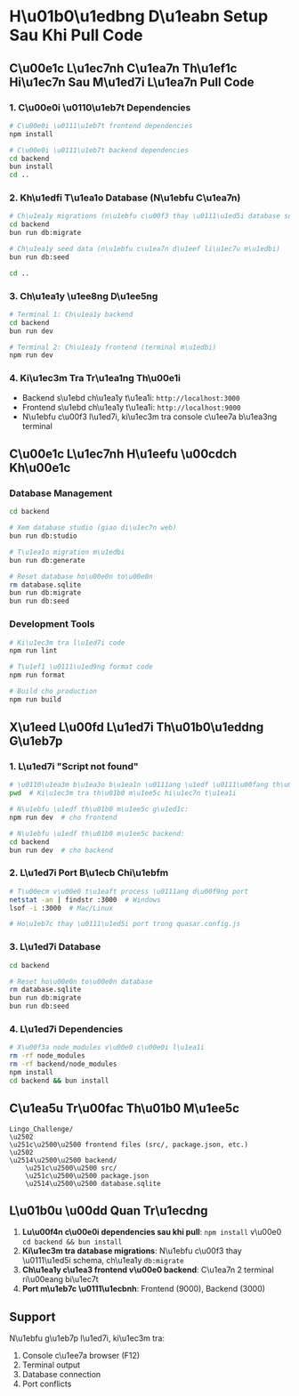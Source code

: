 # H\u01b0\u1edbng D\u1eabn Setup Sau Khi Pull Code

## C\u00e1c L\u1ec7nh C\u1ea7n Th\u1ef1c Hi\u1ec7n Sau M\u1ed7i L\u1ea7n Pull Code

### 1. C\u00e0i \u0110\u1eb7t Dependencies

```bash
# C\u00e0i \u0111\u1eb7t frontend dependencies
npm install

# C\u00e0i \u0111\u1eb7t backend dependencies
cd backend
bun install
cd ..
```

### 2. Kh\u1edfi T\u1ea1o Database (N\u1ebfu C\u1ea7n)

```bash
# Ch\u1ea1y migrations (n\u1ebfu c\u00f3 thay \u0111\u1ed5i database schema)
cd backend
bun run db:migrate

# Ch\u1ea1y seed data (n\u1ebfu c\u1ea7n d\u1eef li\u1ec7u m\u1edbi)
bun run db:seed

cd ..
```

### 3. Ch\u1ea1y \u1ee8ng D\u1ee5ng

```bash
# Terminal 1: Ch\u1ea1y backend
cd backend
bun run dev

# Terminal 2: Ch\u1ea1y frontend (terminal m\u1edbi)
npm run dev
```

### 4. Ki\u1ec3m Tra Tr\u1ea1ng Th\u00e1i

- Backend s\u1ebd ch\u1ea1y t\u1ea1i: `http://localhost:3000`
- Frontend s\u1ebd ch\u1ea1y t\u1ea1i: `http://localhost:9000`
- N\u1ebfu c\u00f3 l\u1ed7i, ki\u1ec3m tra console c\u1ee7a b\u1ea3ng terminal

## C\u00e1c L\u1ec7nh H\u1eefu \u00cdch Kh\u00e1c

### Database Management

```bash
cd backend

# Xem database studio (giao di\u1ec7n web)
bun run db:studio

# T\u1ea1o migration m\u1edbi
bun run db:generate

# Reset database ho\u00e0n to\u00e0n
rm database.sqlite
bun run db:migrate
bun run db:seed
```

### Development Tools

```bash
# Ki\u1ec3m tra l\u1ed7i code
npm run lint

# T\u1ef1 \u0111\u1ed9ng format code
npm run format

# Build cho production
npm run build
```

## X\u1eed L\u00fd L\u1ed7i Th\u01b0\u1eddng G\u1eb7p

### 1. L\u1ed7i "Script not found"

```bash
# \u0110\u1ea3m b\u1ea3o b\u1ea1n \u0111ang \u1edf \u0111\u00fang th\u01b0 m\u1ee5c
pwd  # Ki\u1ec3m tra th\u01b0 m\u1ee5c hi\u1ec7n t\u1ea1i

# N\u1ebfu \u1edf th\u01b0 m\u1ee5c g\u1ed1c:
npm run dev  # cho frontend

# N\u1ebfu \u1edf th\u01b0 m\u1ee5c backend:
cd backend
bun run dev  # cho backend
```

### 2. L\u1ed7i Port B\u1ecb Chi\u1ebfm

```bash
# T\u00ecm v\u00e0 t\u1eaft process \u0111ang d\u00f9ng port
netstat -an | findstr :3000  # Windows
lsof -i :3000  # Mac/Linux

# Ho\u1eb7c thay \u0111\u1ed5i port trong quasar.config.js
```

### 3. L\u1ed7i Database

```bash
cd backend

# Reset ho\u00e0n to\u00e0n database
rm database.sqlite
bun run db:migrate
bun run db:seed
```

### 4. L\u1ed7i Dependencies

```bash
# X\u00f3a node_modules v\u00e0 c\u00e0i l\u1ea1i
rm -rf node_modules
rm -rf backend/node_modules
npm install
cd backend && bun install
```

## C\u1ea5u Tr\u00fac Th\u01b0 M\u1ee5c

```
Lingo_Challenge/
\u2502
\u251c\u2500\u2500 frontend files (src/, package.json, etc.)
\u2502
\u2514\u2500\u2500 backend/
    \u251c\u2500\u2500 src/
    \u251c\u2500\u2500 package.json
    \u2514\u2500\u2500 database.sqlite
```

## L\u01b0u \u00dd Quan Tr\u1ecdng

1. **Lu\u00f4n c\u00e0i dependencies sau khi pull**: `npm install` v\u00e0 `cd backend && bun install`
2. **Ki\u1ec3m tra database migrations**: N\u1ebfu c\u00f3 thay \u0111\u1ed5i schema, ch\u1ea1y `db:migrate`
3. **Ch\u1ea1y c\u1ea3 frontend v\u00e0 backend**: C\u1ea7n 2 terminal ri\u00eang bi\u1ec7t
4. **Port m\u1eb7c \u0111\u1ecbnh**: Frontend (9000), Backend (3000)

## Support

N\u1ebfu g\u1eb7p l\u1ed7i, ki\u1ec3m tra:

1. Console c\u1ee7a browser (F12)
2. Terminal output
3. Database connection
4. Port conflicts
